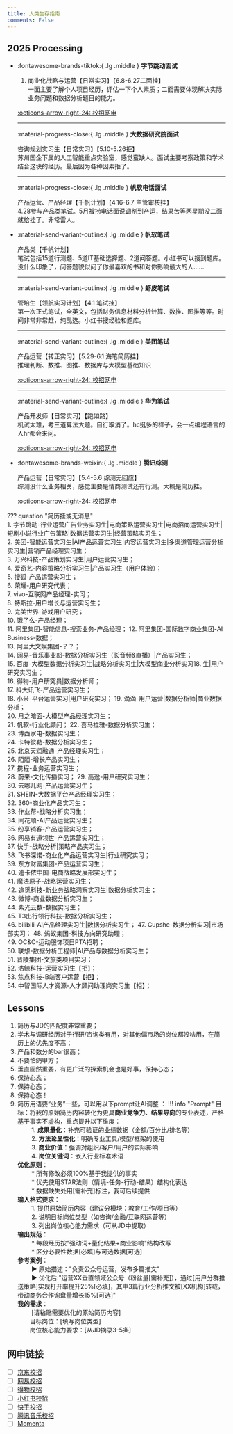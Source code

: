 ```yaml
---
title: 人类生存指南
comments: False
---
```


## 2025 Processing
<div class="grid cards" markdown>

-       
   :fontawesome-brands-tiktok:{ .lg .middle } __字节跳动面试__

    1.  商业化战略与运营【日常实习】【6.8-6.27二面挂】   
        一面主要了解个人项目经历，评估一下个人素质；二面需要体现解决实际业务问题和数据分析题目的能力。  

    [:octicons-arrow-right-24: 校招网申](https://jobs.bytedance.com/campus)
    
    ---
   :material-progress-close:{ .lg .middle } __大数据研究院面试__

    咨询规划实习生【日常实习】【5.10-5.26拒】  
    苏州国企下属的人工智能重点实验室，感觉蛮缺人。面试主要考察政策和学术结合这块的经历。最后因为各种因素拒了。

    ---
    :material-progress-close:{ .lg .middle } __帆软电话面试__

    产品运营、产品经理【千帆计划】【4.16-6.7 主管审核挂】   
    4.28参与产品类笔试。5月被捞电话面说调剂到产运，结果苦等两星期没二面就给挂了。非常雷人。  

-   
   :material-send-variant-outline:{ .lg .middle } __帆软笔试__

    产品类【千帆计划】  
    笔试包括15道行测题、5道IT基础选择题、2道问答题。小红书可以搜到题库。    
    没什么印象了，问答题貌似问了你最喜欢的书和对你影响最大的人……

    ---

    :material-send-variant-outline:{ .lg .middle } __虾皮笔试__

    管培生【领航实习计划】【4.1 笔试挂】  
    第一次正式笔试，全英文，包括财务信息材料分析计算、数推、图推等等。时间非常非常赶，纯乱选。小红书搜经验和题库。

    ---

    :material-send-variant-outline:{ .lg .middle } __美团笔试__

    产品运营【转正实习】【5.29-6.1 海笔简历挂】  
    推理判断、数推、图推、数据库与大模型基础知识  

    [:octicons-arrow-right-24: 校招网申](https://zhaopin.meituan.com/web/campus)

    ---

    :material-send-variant-outline:{ .lg .middle } __华为笔试__

    产品开发师【日常实习】【跑如路】    
    机试太难，考三道算法大题。自行取消了。hc挺多的样子，会一点编程语言的人hr都会来问。

    [:octicons-arrow-right-24: 校招网申](https://career.huawei.com/reccampportal/portal5/index.html)

-   :fontawesome-brands-weixin:{ .lg .middle } __腾讯综测__

    产品运营【日常实习】【5.4-5.6 综测无回应】    
    综测没什么业务相关，感觉主要是情商测试还有行测。大概是简历挂。  

    [:octicons-arrow-right-24: 校招网申](https://join.qq.com/)

</div>

??? question "简历挂或无消息"  
    1. 字节跳动-行业运营广告业务实习生|电商策略运营实习生|电商招商运营实习生|短剧小说行业广告策略|数据运营实习生|经营策略实习生；  
    2. 美团-智能运营实习生|AI产品运营实习生|内容运营实习生|多渠道管理运营分析实习生|营销产品经理实习生；  
    3. 万兴科技-产品策划实习生|用户运营实习生；  
    4. 爱奇艺-内容策略分析实习生|产品实习生（用户体验）；   
    5. 搜狐-产品运营实习生；  
    6. 荣耀-用户研究代表；  
    7.  vivo-互联网产品经理-实习；  
    8.  特斯拉-用户增长与运营实习生；  
    9.  完美世界-游戏用户研究；  
    10. 饿了么-产品经理；  
    11. 阿里集团-智能信息-搜索业务-产品经理； 
    12. 阿里集团-国际数字商业集团-AI Business-数据；   
    13. 阿里大文娱集团-？？；  
    14. 网易-音乐事业部-数据分析实习生（长音频&直播）|产品实习生；  
    15. 百度-大模型数据分析实习生|战略分析实习生|大模型商业分析实习18. 生|用户研究实习生；  
    16. 得物-用户研究员|数据分析师；  
    17. 科大讯飞-产品运营实习生；  
    18. 小米-平台运营实习|用户研究实习；
    19. 滴滴-用户运营|数据分析师|商业数据分析；  
    20. 月之暗面-大模型产品经理实习生；  
    21. 帆软-行业化顾问；
    22. 喜马拉雅-数据分析实习生；  
    23. 博西家电-数据实习生；  
    24. 卡特彼勒-数据分析实习生；   
    25. 北京天润融通-产品经理实习生；  
    26. 陌陌-增长产品实习生；  
    27. 携程-业务运营实习生；  
    28. 蔚来-文化传播实习；
    29. 高途-用户研究实习生；  
    30. 去哪儿网-产品运营实习生；  
    31. SHEIN-大数据平台产品经理实习生；  
    32. 360-商业化产品实习生；  
    33. 作业帮-战略分析实习生；  
    34. 同花顺-AI产品运营实习生；  
    35. 纷享销客-产品运营实习生；  
    36. 网易有道领世-产品运营实习生；  
    37. 快手-战略分析|策略产品实习生；  
    38. 飞书深诺-商业化产品运营实习生|行业研究实习；  
    39. 东方财富集团-产品运营实习生；  
    40. 迪卡侬中国-电商战略发展部实习生；  
    41. 魔法原子-战略运营实习生；  
    42. 追觅科技-新业务战略洞察实习生|数据分析实习生；  
    43. 微博-商业数据分析实习生；  
    44. 紫光云数-数据实习生；  
    45. T3出行领行科技-数据分析实习生；    
    46. bilibili-AI产品经理实习生|数据分析实习生；
    47. Cupshe-数据分析实习|市场部实习： 
    48. 蚂蚁集团-科技方向研究助理；  
    49. OC&C-运动服饰项目PTA招聘；  
    50. 联想-数据分析工程师|AI产品与数据分析实习生；   
    51. 晋陵集团-文旅类项目实习；  
    52. 浩鲸科技-运营实习生【拒】；  
    53. 焦点科技-B端客户运营【拒】；  
    54. 中智国际人才资源-人才顾问助理岗实习生【拒】； 



## Lessons

1. 简历与JD的匹配度非常重要； 
2. 学术与调研经历对于行研/咨询类有用，对其他偏市场的岗位都没啥用，在简历上的优先度不高；  
2. 产品和数分的bar很高；  
3. 不要怕鸽甲方；  
4. 垂直固然重要，有更广泛的探索机会也是好事，保持心态；  
5. 保持心态；
6. 保持心态；
7. 保持心态！
8. 简历用语要“业务”一些，可以用以下prompt让AI调整 ：
!!! info "Prompt"
     目标：将我的原始简历内容转化为更具**商业竞争力、结果导向**的专业表述，严格基于事实不虚构，重点提升以下维度：  
     &emsp;&emsp; 1. **成果量化**：补充可验证的业绩数据（金额/百分比/排名等）  
     &emsp;&emsp; 2. **方法论显性化**：明确专业工具/模型/框架的使用  
     &emsp;&emsp; 3. **商业价值**：强调对组织/客户/用户的实际影响  
     &emsp;&emsp; 4. **岗位关键词**：嵌入行业标准术语  
     **优化原则**：  
     &emsp;&emsp;   * 所有修改必须100%基于我提供的事实  
     &emsp;&emsp;   * 优先使用STAR法则（情境-任务-行动-结果）结构化表达  
     &emsp;&emsp;   * 数据缺失处用[需补充]标注，我可后续提供  
     **输入格式要求**：  
     &emsp;&emsp;   1. 提供原始简历内容（建议分模块：教育/工作/项目等）  
     &emsp;&emsp;   2. 说明目标岗位类型（如咨询/金融/互联网运营等）  
     &emsp;&emsp;   3. 列出岗位核心能力需求（可从JD中提取）  
     **输出规范**：  
     &emsp;&emsp;   * 每段经历按"强动词+量化结果+商业影响"结构改写  
     &emsp;&emsp;   * 区分必要性数据[必填]与可选数据[可选]  
     **参考案例**：  
     &emsp;&emsp;   ▶ 原始描述："负责公众号运营，发布多篇推文"  
     &emsp;&emsp;   ▶ 优化后:"运营XX垂直领域公众号（粉丝量[需补充]），通过[用户分群推送策略]实现打开率提升25%[必填]，其中3篇行业分析推文被[XX机构]转载，带动商务合作询盘量增长15%[可选]"  
     **我的需求**：  
     &emsp;&emsp; [请粘贴需要优化的原始简历内容]  
     &emsp;&emsp;目标岗位：[填写岗位类型]  
     &emsp;&emsp;岗位核心能力要求：[从JD摘录3-5条]  






## 网申链接
- [ ] [京东校招](https://campus.jd.com/#/)
- [ ] [网易校招](https://hr.163.com/job-list.html?workType=1)  
- [ ] [得物校招](https://campus.dewu.com/578078)  
- [ ] [小红书校招](https://job.xiaohongshu.com/campus)  
- [ ] [快手校招](https://campus.kuaishou.cn/recruit/campus/e/#/campus/index/)  
- [ ] [腾讯音乐校招](https://join.tencentmusic.com/campus)  
- [ ] [Momenta](https://momenta.jobs.feishu.cn/intern)